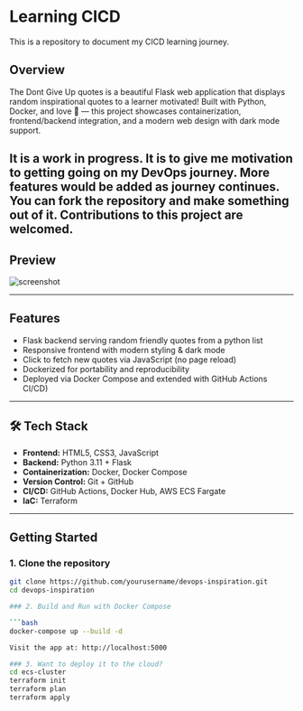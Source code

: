 # Learning CICD

This is a repository to document my CICD learning journey.

## Overview

The Dont Give Up quotes is a beautiful Flask web application that displays random inspirational quotes to a learner motivated! Built with Python, Docker, and love 💜 — this project showcases containerization, frontend/backend integration, and a modern web design with dark mode support.

It is a work in progress. It is to give me motivation to getting going on my DevOps journey. More features would be added as journey continues. You can fork the repository and make something out of it. Contributions to this project are welcomed.
---

## Preview

![screenshot](./screenshots/app_preview.png)

---

## Features

- Flask backend serving random friendly quotes from a python list
- Responsive frontend with modern styling & dark mode
- Click to fetch new quotes via JavaScript (no page reload)
- Dockerized for portability and reproducibility
- Deployed via Docker Compose and extended with GitHub Actions CI/CD)

---

## 🛠️ Tech Stack

- **Frontend:** HTML5, CSS3, JavaScript
- **Backend:** Python 3.11 + Flask
- **Containerization:** Docker, Docker Compose
- **Version Control:** Git + GitHub
- **CI/CD:** GitHub Actions, Docker Hub, AWS ECS Fargate
- **IaC:** Terraform

---

## Getting Started

### 1. Clone the repository

```bash
git clone https://github.com/yourusername/devops-inspiration.git
cd devops-inspiration

### 2. Build and Run with Docker Compose

```bash
docker-compose up --build -d

Visit the app at: http://localhost:5000

### 3. Want to deploy it to the cloud?
cd ecs-cluster
terraform init
terraform plan
terraform apply


